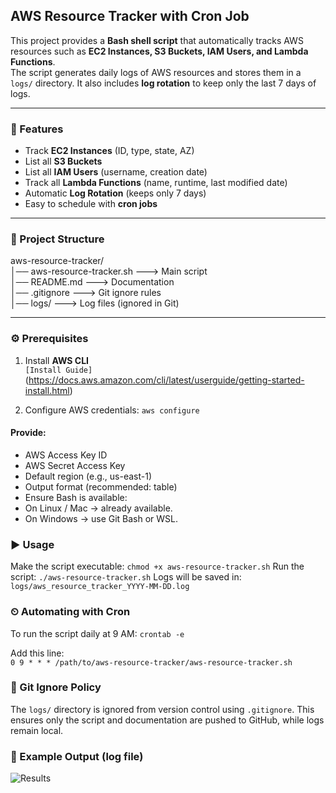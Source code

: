 ## AWS Resource Tracker with Cron Job

This project provides a **Bash shell script** that automatically tracks AWS resources such as **EC2 Instances, S3 Buckets, IAM Users, and Lambda Functions**.  
The script generates daily logs of AWS resources and stores them in a `logs/` directory. It also includes **log rotation** to keep only the last 7 days of logs.

---

### 🚀 Features
- Track **EC2 Instances** (ID, type, state, AZ)
- List all **S3 Buckets**
- List all **IAM Users** (username, creation date)
- Track all **Lambda Functions** (name, runtime, last modified date)
- Automatic **Log Rotation** (keeps only 7 days)
- Easy to schedule with **cron jobs**

---

### 📂 Project Structure

aws-resource-tracker/ <br>
│── aws-resource-tracker.sh ---> Main script<br>
│── README.md ---> Documentation<br>
│── .gitignore ---> Git ignore rules<br>
│── logs/ ---> Log files (ignored in Git)<br>


---

### ⚙️ Prerequisites
1. Install **AWS CLI**  
   ```[Install Guide]```(https://docs.aws.amazon.com/cli/latest/userguide/getting-started-install.html)

2. Configure AWS credentials:
   ```aws configure```

#### Provide:<br>
- AWS Access Key ID<br>
- AWS Secret Access Key<br>
- Default region (e.g., us-east-1)<br>
- Output format (recommended: table)<br>
- Ensure Bash is available:<br>
- On Linux / Mac → already available.<br>
- On Windows → use Git Bash or WSL.<br>

### ▶️ Usage

Make the script executable:
```chmod +x aws-resource-tracker.sh```
Run the script:
```./aws-resource-tracker.sh```
Logs will be saved in:
```logs/aws_resource_tracker_YYYY-MM-DD.log```

### ⏲ Automating with Cron

To run the script daily at 9 AM:
```crontab -e```

Add this line:<br>
```0 9 * * * /path/to/aws-resource-tracker/aws-resource-tracker.sh```

### 📝 Git Ignore Policy

The ```logs/``` directory is ignored from version control using ```.gitignore```.
This ensures only the script and documentation are pushed to GitHub, while logs remain local.

### 📌 Example Output (log file)
![Results](https://github.com/Raafiya-Gouher/aws-resource-tracker/blob/main/Result.png)